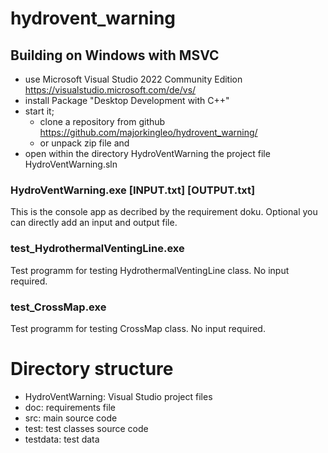 # hydrovent_warning

## Building on Windows with MSVC

* use Microsoft Visual Studio 2022 Community Edition https://visualstudio.microsoft.com/de/vs/
* install Package "Desktop Development with C++"
* start it;
  * clone a repository from github https://github.com/majorkingleo/hydrovent_warning/
  * or unpack zip file and 
* open within the directory HydroVentWarning the project file HydroVentWarning.sln

### HydroVentWarning.exe [INPUT.txt] [OUTPUT.txt]

This is the console app as decribed by the requirement doku.
Optional you can directly add an input and output file.

### test_HydrothermalVentingLine.exe

Test programm for testing HydrothermalVentingLine class. No input required.

### test_CrossMap.exe

Test programm for testing CrossMap class. No input required.

# Directory structure

* HydroVentWarning: Visual Studio project files
* doc: requirements file
* src: main source code
* test: test classes source code
* testdata: test data



